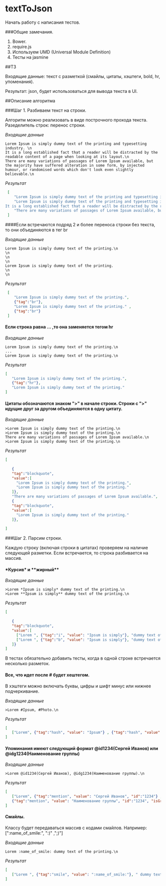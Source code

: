# textToJson

Начать работу с написания тестов.

###Общие замечания.
1. Bower.
2. require.js 
3. Используем UMD (Universal Module Definition)
3. Тесты на jasmine


##ТЗ

Входящие данные: текст с разметкой (смайлы, цитаты, хэштеги, bold, hr, упоменания).

Результат: json, будет использоваться для вывода текста в UI.

##Описание алгоритма

###Шаг 1. Разбиваем текст на строки.

Алгоритм можно реализовать в виде построчного прохода текста.
Разеделитель строк: перенос строки.

*Входящие данные*

```
Lorem Ipsum is simply dummy text of the printing and typesetting industry. \n
It is a long established fact that a reader will be distracted by the readable content of a page when looking at its layout.\n
There are many variations of passages of Lorem Ipsum available, but the majority have suffered alteration in some form, by injected humour, or randomised words which don't look even slightly believable.\n
```
*Результат*
``` json
 [
    "Lorem Ipsum is simply dummy text of the printing and typesetting industry.",
    "Lorem Ipsum is simply dummy text of the printing and typesetting industry. \n
It is a long established fact that a reader will be distracted by the readable content of a page when looking at its layout." , 
    "There are many variations of passages of Lorem Ipsum available, but the majority have suffered alteration in some form, by injected humour, or randomised words which don't look even slightly believable."
 ]
```

####Если встречаются подряд 2 и более переноса строки без текста, то они объединяются в тег br

*Входящие данные*
```
Lorem Ipsum is simply dummy text of the printing.\n
\n
\n
\n
Lorem Ipsum is simply dummy text of the printing.
\n
\n
```
*Результат*
``` json
 [
    "Lorem Ipsum is simply dummy text of the printing.",
    {"tag":"br"},
    "Lorem Ipsum is simply dummy text of the printing." , 
    {"tag":"br"}
 ]
``` 
#### Если строка равна ...   ,то она заменяется тегом hr
 
 *Входящие данные*
 ```
Lorem Ipsum is simply dummy text of the printing.\n
...
Lorem Ipsum is simply dummy text of the printing.\n
 ```
 *Результат*
 ``` json
 [
    "Lorem Ipsum is simply dummy text of the printing.",
    {"tag":"hr"},
    "Lorem Ipsum is simply dummy text of the printing."
 ]
``` 

#### Цитаты обозначаются знаком ">" в начале строки. Строки с ">" идущие друг за другом объединяются в одну цитату. 
 *Входящие данные*
 ```
>Lorem Ipsum is simply dummy text of the printing.\n
>Lorem Ipsum is simply dummy text of the printing.\n
There are many variations of passages of Lorem Ipsum available.\n
>Lorem Ipsum is simply dummy text of the printing.\n
 ```
 *Результат*
 ``` json
 [
    
    {
    "tag":"blockquote", 
    "value":[
      "Lorem Ipsum is simply dummy text of the printing.",
      "Lorem Ipsum is simply dummy text of the printing."
    ]},
    "There are many variations of passages of Lorem Ipsum available.",
    {
    "tag":"blockquote", 
    "value":[
      "Lorem Ipsum is simply dummy text of the printing."
    ]},
   
 ]
``` 


###Шаг 2. Парсим строки.

Каждую строку (включая строки в цитатах) проверяем на наличие следующей разметки.
Если встречается, то строка разбивается на массив.

####  \*Курсив\* и \*\*жирный\*\*

 *Входящие данные*
 ```
>Lorem *Ipsum is simply* dummy text of the printing.\n
>Lorem **Ipsum is simply** dummy text of the printing.\n
 ```
 *Результат*
 ``` json
 [
    
    {
    "tag":"blockquote", 
    "value":[
      ["Lorem ", {"tag":"i", "value": "Ipsum is simply"}, "dummy text of the printing."],
      ["Lorem ", {"tag":"b", "value": "Ipsum is simply"}, "dummy text of the printing."],
    ]}
 ]
``` 
В тестах обязательно добавить тесты, когда в одной строке встречается несколько разметок.


####  Все, что идет после # будет хештегом.

В хэштеги можно включать буквы, цифры и шифт минус или нижнее подчеркивание.

 *Входящие данные*
 ```
>Lorem #Ipsum, #Photo.\n
 ```
 *Результат*
 ``` json
 [
    ["Lorem", {"tag":"hash", "value": "Ipsum"} , {"tag":"hash", "value": "Photo"} , "." ]
 ]
``` 

####  Упоминания имеют следующий формат @id1234(Сергей Иванов) или @idg1234(Наименование группы)


 *Входящие данные*
 ```
>Lorem @id1234(Сергей Иванов), @idg1234(Наименование группы).\n
 ```
 *Результат*
 ``` json
 [
    ["Lorem", {"tag":"mention", "value": "Сергей Иванов", "id":"1234"} , 
    {"tag":"mention", "value": "Наименование группы", "id":"1234", "isGroup": true} , "." ]
 ]
``` 


####  Смайлы.
Классу будет передаваться массив с кодами смайлов. Например: [":name_of_smile:",  ":)"  ,";)"]


 *Входящие данные*
 ```
Lorem :name_of_smile: dummy text of the printing.\n

 ```
 *Результат*
 ``` json
 [
    ["Lorem ", {"tag":"smile", "value": ":name_of_smile:"}, " dummy text of the printing."]
 ]
``` 

